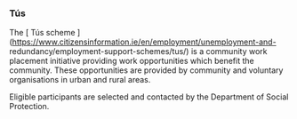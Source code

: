 ###  **Tús**

The [ Tús scheme
](https://www.citizensinformation.ie/en/employment/unemployment-and-
redundancy/employment-support-schemes/tus/) is a community work placement
initiative providing work opportunities which benefit the community. These
opportunities are provided by community and voluntary organisations in urban
and rural areas.

Eligible participants are selected and contacted by the Department of Social
Protection.

